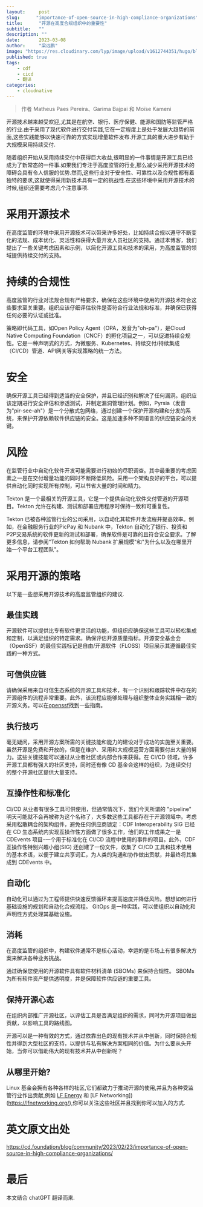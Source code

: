 ```yaml
---
layout:     post 
slug:      "importance-of-open-source-in-high-compliance-organizations"
title:      "开源在高度合规组织中的重要性"
subtitle:   ""
description: ""
date:       2023-03-08
author:     "梁远鹏"
image: "https://res.cloudinary.com/lyp/image/upload/v1612744351/hugo/blog.github.io/pexels-bruno-cervera-6032877.jpg"
published: true
tags:
    - cdf
    - cicd
    - 翻译
categories: 
    - cloudnative
---    
```


> 作者 Matheus Paes Pereira、Garima Bajpai 和 Moïse Kameni 

开源技术越来越受欢迎,尤其是在航空、银行、医疗保健、能源和国防等监管严格的行业.由于采用了现代软件进行交付实践,它在一定程度上是处于发展大趋势的前面,这些实践能够以快速可靠的方式实现增量软件发布.开源工具的重大进步有助于大规模采用持续交付.

随着组织开始从采用持续交付中获得巨大收益,很明显的一件事情是开源工具已经成为了新常态的一件事.如果我们专注于高度监管的行业,那么减少采用开源技术的障碍会具有令人信服的优势.然而,这些行业对于安全性、可靠性以及合规性都有着独特的要求,这就使得采用新技术具有一定的挑战性.在这些环境中采用开源技术的时候,组织还需要考虑几个注意事项.

# 采用开源技术

在高度监管的环境中采用开源技术可以带来许多好处，比如持续合规以遵守不断变化的法规、成本优化、灵活性和获得大量开发人员社区的支持。通过本博客，我们提出了一些关键考虑因素和示例，以简化开源工具和技术的采用，为高度监管的领域提供持续交付的支持。

# 持续的合规性

高度监管的行业对法规合规有严格要求，确保在这些环境中使用的开源技术符合这些要求至关重要。组织应该仔细评估软件是否符合行业法规和标准，并确保已获得任何必要的认证或批准。

策略即代码工具，如Open Policy Agent（OPA，发音为"oh-pa"），是Cloud Native Computing Foundation（CNCF）的孵化项目之一，可以促进持续合规性。它是一种声明式的方式，为微服务、Kubernetes、持续交付/持续集成（CI/CD）管道、API网关等实现策略的统一方法。

# 安全

确保开源工具已经得到适当的安全保护，并且已经识别和解决了任何漏洞。组织应该定期进行安全评估和渗透测试，并制定漏洞管理计划。例如，Pyrsia（发音为"pir-see-ah"）是一个分散式包网络，通过创建一个保护开源构建和分发的系统，来保护开源依赖软件供应链的安全。这是加速多种不同语言的供应链安全的关键。

# 风险

在监管行业中自动化软件开发可能需要进行初始的尽职调查。其中最重要的考虑因素之一是在交付增量功能的同时不断降低风险。采用一个架构良好的平台，可以提供自动化同时实现所有控制，可以节省大量的时间和精力。

Tekton 是一个最相关的开源工具，它是一个提供自动化软件交付管道的开源项目。Tekton 允许在构建、测试和部署应用程序时保持一致和可重复性。

Tekton 已被各种监管行业的公司采用，以自动化其软件开发流程并提高效率。例如，在金融服务行业的PicPay 和 Nubank 中，Tekton 自动化了银行、投资和P2P交易系统的软件更新的测试和部署，确保软件是可靠的且符合安全要求。了解更多信息，请参阅"Tekton 如何帮助 Nubank 扩展规模"和"为什么以及在哪里开始一个平台工程团队"。

# 采用开源的策略

以下是一些想采用开源技术的高度监管组织的建议.

## 最佳实践

开源软件可以提供比专有软件更灵活的功能，但组织应确保这些工具可以轻松集成和定制，以满足组织的特定需求。确保评估开源质量指标。开源安全基金会（OpenSSF）的最佳实践标记是自由/开源软件（FLOSS）项目展示其遵循最佳实践的一种方式。

## 可信供应链

请确保采用来自可信生态系统的开源工具和技术，有一个识别和跟踪软件中存在的开源组件的流程非常重要。此外，该流程应能够处理与组织整体业务实践相一致的开源义务。可以在[openssf](https://openssf.org)找到一些指南。

## 执行技巧

毫无疑问，采用开源方案所需的关键技能和能力的建设对于成功的实施至关重要。虽然开源是免费和开放的，但是在维护、采用和大规模运营方面需要付出大量的努力。这些关键技能可以通过从业者社区或内部合作来获得。在 CI/CD 领域，许多开源工具都有强大的社区支持，同时还有像 CD 基金会这样的组织，为连续交付的整个开源社区提供大量支持。

## 互操作性和标准化

CI/CD 从业者有很多工具可供使用，但通常情况下，我们今天所谓的 "pipeline" 明天可能就不会再被称为这个名称了，大多数这些工具都存在于开源领域中。考虑采用松散耦合的架构组件，避免任何供应商锁定：CDF Interoperability SIG 已经在 CD 生态系统内实现互操作性方面做了很多工作，他们的工作成果之一是 CDEvents 项目-一个用于标准化在 CI/CD 流程中使用的事件的项目。此外，CDF 互操作性特别兴趣小组(SIG) 还创建了一份文件，收集了 CI/CD 工具和技术使用的基本术语，以便于建立共享词汇，为人类的沟通和协作做出贡献，并最终将其集成到 CDEvents 中。

## 自动化

自动化可以通过为工程师提供快速反馈循环来提高速度并降低风险。想想如何进行基础设施的规划和自动化合规流程。 GitOps 是一种实践，可以使组织以自动化和声明性方式处理其基础设施。

## 消耗

在高度监管的组织中，构建软件通常不是核心活动，幸运的是市场上有很多解决方案来解决各种业务挑战。

通过确保您使用的开源软件具有软件材料清单 (SBOMs) 来保持合规性。 SBOMs为所有软件资产提供透明度，并是保障软件供应链的重要工具。

## 保持开源心态

在组织内部推广开源社区，以评估工具是否满足组织的需求，同时为开源项目做出贡献，以影响工具的路线图。

开源可以是一种有效的方式，通过依靠出色的现有技术并从中创新，同时保持合规性并得到大型社区的支持，以提供与私有解决方案相同的价值。为什么要从头开始，当你可以借助伟大的现有技术并从中创新呢？


## 从哪里开始?  

Linux 基金会拥有各种各样的社区,它们都致力于推动开源的使用,并且为各种受监管行业作出贡献,例如 [LF Energy](https://www.lfenergy.org/) 和 [LF Networking])(https://lfnetworking.org/),你可以关注这些社区并且找到你可以加入的方式.

# 英文原文出处

https://cd.foundation/blog/community/2023/02/23/importance-of-open-source-in-high-compliance-organizations/


# 最后

本文结合 chatGPT 翻译而来.